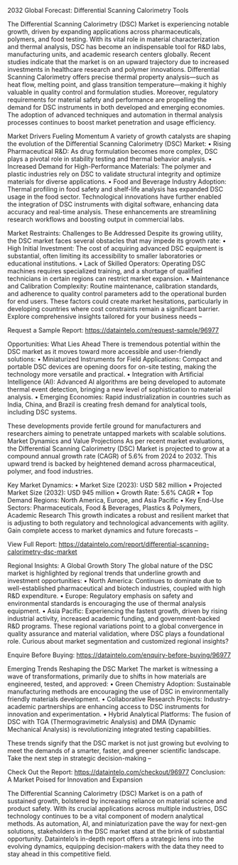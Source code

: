2032 Global Forecast: Differential Scanning Calorimetry Tools

The Differential Scanning Calorimetry (DSC) Market is experiencing notable growth, driven by expanding applications across pharmaceuticals, polymers, and food testing. With its vital role in material characterization and thermal analysis, DSC has become an indispensable tool for R&D labs, manufacturing units, and academic research centers globally.
Recent studies indicate that the market is on an upward trajectory due to increased investments in healthcare research and polymer innovations. Differential Scanning Calorimetry offers precise thermal property analysis—such as heat flow, melting point, and glass transition temperature—making it highly valuable in quality control and formulation studies.
Moreover, regulatory requirements for material safety and performance are propelling the demand for DSC instruments in both developed and emerging economies. The adoption of advanced techniques and automation in thermal analysis processes continues to boost market penetration and usage efficiency.

Market Drivers Fueling Momentum
A variety of growth catalysts are shaping the evolution of the Differential Scanning Calorimetry (DSC) Market:
•	Rising Pharmaceutical R&D: As drug formulation becomes more complex, DSC plays a pivotal role in stability testing and thermal behavior analysis.
•	Increased Demand for High-Performance Materials: The polymer and plastic industries rely on DSC to validate structural integrity and optimize materials for diverse applications.
•	Food and Beverage Industry Adoption: Thermal profiling in food safety and shelf-life analysis has expanded DSC usage in the food sector.
Technological innovations have further enabled the integration of DSC instruments with digital software, enhancing data accuracy and real-time analysis. These enhancements are streamlining research workflows and boosting output in commercial labs.

Market Restraints: Challenges to Be Addressed
Despite its growing utility, the DSC market faces several obstacles that may impede its growth rate:
•	High Initial Investment: The cost of acquiring advanced DSC equipment is substantial, often limiting its accessibility to smaller laboratories or educational institutions.
•	Lack of Skilled Operators: Operating DSC machines requires specialized training, and a shortage of qualified technicians in certain regions can restrict market expansion.
•	Maintenance and Calibration Complexity: Routine maintenance, calibration standards, and adherence to quality control parameters add to the operational burden for end users.
These factors could create market hesitations, particularly in developing countries where cost constraints remain a significant barrier.
Explore comprehensive insights tailored for your business needs –

Request a Sample Report: https://dataintelo.com/request-sample/96977 

Opportunities: What Lies Ahead
There is tremendous potential within the DSC market as it moves toward more accessible and user-friendly solutions:
•	Miniaturized Instruments for Field Applications: Compact and portable DSC devices are opening doors for on-site testing, making the technology more versatile and practical.
•	Integration with Artificial Intelligence (AI): Advanced AI algorithms are being developed to automate thermal event detection, bringing a new level of sophistication to material analysis.
•	Emerging Economies: Rapid industrialization in countries such as India, China, and Brazil is creating fresh demand for analytical tools, including DSC systems.

These developments provide fertile ground for manufacturers and researchers aiming to penetrate untapped markets with scalable solutions.
Market Dynamics and Value Projections
As per recent market evaluations, the Differential Scanning Calorimetry (DSC) Market is projected to grow at a compound annual growth rate (CAGR) of 5.6% from 2024 to 2032. This upward trend is backed by heightened demand across pharmaceutical, polymer, and food industries.

Key Market Dynamics:
•	Market Size (2023): USD 582 million
•	Projected Market Size (2032): USD 945 million
•	Growth Rate: 5.6% CAGR
•	Top Demand Regions: North America, Europe, and Asia Pacific
•	Key End-Use Sectors: Pharmaceuticals, Food & Beverages, Plastics & Polymers, Academic Research
This growth indicates a robust and resilient market that is adjusting to both regulatory and technological advancements with agility.
Gain complete access to market dynamics and future forecasts –

View Full Report: https://dataintelo.com/report/differential-scanning-calorimetry-dsc-market

Regional Insights: A Global Growth Story
The global nature of the DSC market is highlighted by regional trends that underline growth and investment opportunities:
•	North America: Continues to dominate due to well-established pharmaceutical and biotech industries, coupled with high R&D expenditure.
•	Europe: Regulatory emphasis on safety and environmental standards is encouraging the use of thermal analysis equipment.
•	Asia Pacific: Experiencing the fastest growth, driven by rising industrial activity, increased academic funding, and government-backed R&D programs.
These regional variations point to a global convergence in quality assurance and material validation, where DSC plays a foundational role.
Curious about market segmentation and customized regional insights?

Enquire Before Buying: https://dataintelo.com/enquiry-before-buying/96977 

Emerging Trends Reshaping the DSC Market
The market is witnessing a wave of transformations, primarily due to shifts in how materials are engineered, tested, and approved:
•	Green Chemistry Adoption: Sustainable manufacturing methods are encouraging the use of DSC in environmentally friendly materials development.
•	Collaborative Research Projects: Industry-academic partnerships are enhancing access to DSC instruments for innovation and experimentation.
•	Hybrid Analytical Platforms: The fusion of DSC with TGA (Thermogravimetric Analysis) and DMA (Dynamic Mechanical Analysis) is revolutionizing integrated testing capabilities.

These trends signify that the DSC market is not just growing but evolving to meet the demands of a smarter, faster, and greener scientific landscape.
Take the next step in strategic decision-making –

Check Out the Report: https://dataintelo.com/checkout/96977
Conclusion: A Market Poised for Innovation and Expansion

The Differential Scanning Calorimetry (DSC) Market is on a path of sustained growth, bolstered by increasing reliance on material science and product safety. With its crucial applications across multiple industries, DSC technology continues to be a vital component of modern analytical methods.
As automation, AI, and miniaturization pave the way for next-gen solutions, stakeholders in the DSC market stand at the brink of substantial opportunity. Dataintelo’s in-depth report offers a strategic lens into the evolving dynamics, equipping decision-makers with the data they need to stay ahead in this competitive field.
